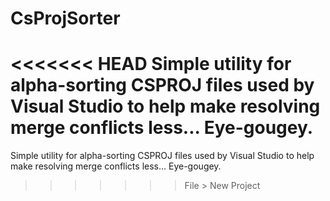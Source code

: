 CsProjSorter
============

<<<<<<< HEAD
Simple utility for alpha-sorting CSPROJ files used by Visual Studio to help make resolving merge conflicts less... Eye-gougey.
=======
Simple utility for alpha-sorting CSPROJ files used by Visual Studio to help make resolving merge conflicts less... Eye-gougey.
>>>>>>> File > New Project
